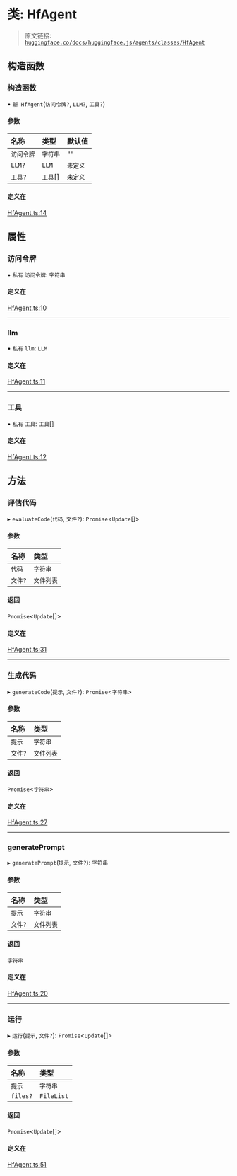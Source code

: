 # 类: HfAgent

> 原文链接: [`huggingface.co/docs/huggingface.js/agents/classes/HfAgent`](https://huggingface.co/docs/huggingface.js/agents/classes/HfAgent)

## 构造函数

### 构造函数

• `新 HfAgent`(`访问令牌?`, `LLM?`, `工具?`)

#### 参数

| 名称 | 类型 | 默认值 |
| :-- | :-- | :-- |
| `访问令牌` | `字符串` | `""` |
| `LLM?` | `LLM` | `未定义` |
| `工具?` | `工具`[] | `未定义` |

#### 定义在

[HfAgent.ts:14](https://github.com/huggingface/huggingface.js/blob/main/packages/agents/src/HfAgent.ts#L14)

## 属性

### 访问令牌

• `私有` `访问令牌`: `字符串`

#### 定义在

[HfAgent.ts:10](https://github.com/huggingface/huggingface.js/blob/main/packages/agents/src/HfAgent.ts#L10)

* * *

### llm

• `私有` `llm`: `LLM`

#### 定义在

[HfAgent.ts:11](https://github.com/huggingface/huggingface.js/blob/main/packages/agents/src/HfAgent.ts#L11)

* * *

### 工具

• `私有` `工具`: `工具`[]

#### 定义在

[HfAgent.ts:12](https://github.com/huggingface/huggingface.js/blob/main/packages/agents/src/HfAgent.ts#L12)

## 方法

### 评估代码

▸ `evaluateCode`(`代码`, `文件?`): `Promise`<`Update`[]>

#### 参数

| 名称 | 类型 |
| :-- | :-- |
| `代码` | `字符串` |
| `文件?` | `文件列表` |

#### 返回

`Promise`<`Update`[]>

#### 定义在

[HfAgent.ts:31](https://github.com/huggingface/huggingface.js/blob/main/packages/agents/src/HfAgent.ts#L31)

* * *

### 生成代码

▸ `generateCode`(`提示`, `文件?`): `Promise`<`字符串`>

#### 参数

| 名称 | 类型 |
| :-- | :-- |
| `提示` | `字符串` |
| `文件?` | `文件列表` |

#### 返回

`Promise`<`字符串`>

#### 定义在

[HfAgent.ts:27](https://github.com/huggingface/huggingface.js/blob/main/packages/agents/src/HfAgent.ts#L27)

* * *

### generatePrompt

▸ `generatePrompt`(`提示`, `文件?`): `字符串`

#### 参数

| 名称 | 类型 |
| :-- | :-- |
| `提示` | `字符串` |
| `文件?` | `文件列表` |

#### 返回

`字符串`

#### 定义在

[HfAgent.ts:20](https://github.com/huggingface/huggingface.js/blob/main/packages/agents/src/HfAgent.ts#L20)

* * *

### 运行

▸ `运行`(`提示`, `文件?`): `Promise`<`Update`[]>

#### 参数

| 名称 | 类型 |
| :-- | :-- |
| `提示` | `字符串` |
| `files?` | `FileList` |

#### 返回

`Promise`<`Update`[]>

#### 定义在

[HfAgent.ts:51](https://github.com/huggingface/huggingface.js/blob/main/packages/agents/src/HfAgent.ts#L51)
